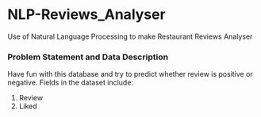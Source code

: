 # NLP-Reviews_Analyser
Use of Natural Language Processing to make Restaurant Reviews Analyser

<h3>Problem Statement and Data Description</h3>
<p>Have fun with this database and try to predict whether review is positive or negative. Fields in the dataset include:</p>
<ol>
<li>Review</li>
<li>Liked</li>
